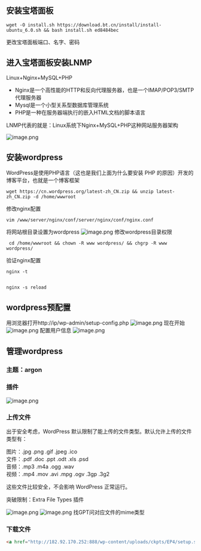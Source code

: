
## 安装宝塔面板

```shell
wget -O install.sh https://download.bt.cn/install/install-ubuntu_6.0.sh && bash install.sh ed8484bec
```

更改宝塔面板端口、名字、密码

## 进入宝塔面板安装LNMP

Linux+Nginx+MySQL+PHP
- Nginx是一个高性能的HTTP和反向代理服务器，也是一个IMAP/POP3/SMTP代理服务器  
- Mysql是一个小型关系型数据库管理系统  
- PHP是一种在服务器端执行的嵌入HTML文档的脚本语言


LNMP代表的就是：Linux系统下Nginx+MySQL+PHP这种网站服务器架构

![image.png](https://yaaame-1317851743.cos.ap-beijing.myqcloud.com/20240405090902.png)

## 安装wordpress

WordPress是使用PHP语言（这也是我们上面为什么要安装 PHP 的原因）开发的博客平台，也就是一个博客框架
```shell
wget https://cn.wordpress.org/latest-zh_CN.zip && unzip latest-zh_CN.zip -d /home/wwwroot
```
修改nginx配置
```shell
vim /www/server/nginx/conf/server/nginx/conf/nginx.conf
```
将网站根目录设置为wordpress
![image.png](https://yaaame-1317851743.cos.ap-beijing.myqcloud.com/20240405091332.png)
修改wordpress目录权限
```shell
 cd /home/wwwroot && chown -R www wordpress/ && chgrp -R www wordpress/
```
验证nginx配置
```shell
nginx -t


nginx -s reload

```

## wordpress预配置

用浏览器打开http://ip/wp-admin/setup-config.php
![image.png](https://yaaame-1317851743.cos.ap-beijing.myqcloud.com/20240405091606.png)
现在开始
![image.png](https://yaaame-1317851743.cos.ap-beijing.myqcloud.com/20240405091624.png)
配置用户信息
![image.png](https://yaaame-1317851743.cos.ap-beijing.myqcloud.com/20240405091650.png)

## 管理wordpress

### 主题：argon

### 插件

![image.png](https://yaaame-1317851743.cos.ap-beijing.myqcloud.com/20240405092242.png)

### 上传文件

出于安全考虑，WordPress 默认限制了能上传的文件类型。默认允许上传的文件类型有：

图片：.jpg .png .gif .jpeg .ico  
文件：.pdf .doc .ppt .odt .xls .psd  
音频：.mp3 .m4a .ogg .wav  
视频：.mp4 .mov .avi .mpg .ogv .3gp .3g2

这些文件比较安全，不会影响 WordPress 正常运行。

突破限制：Extra File Types 插件

![image.png](https://yaaame-1317851743.cos.ap-beijing.myqcloud.com/20240405093422.png)
![image.png](https://yaaame-1317851743.cos.ap-beijing.myqcloud.com/20240405093434.png)
找GPT问对应文件的mime类型

### 下载文件

```html
<a href="http://182.92.170.252:888/wp-content/uploads/ckpts/EP4/setup.sh" download>EPOCH4</a>
```
